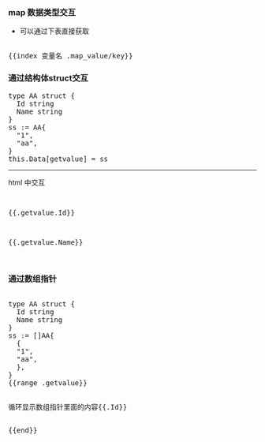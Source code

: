 ### map 数据类型交互
- 可以通过下表直接获取  
<pre> 
{{index 变量名 .map_value/key}} 
</pre> 

### 通过结构体struct交互  
<pre>
type AA struct {
  Id string 
  Name string 
}
ss := AA{
  "1",
  "aa",
}
this.Data[getvalue] = ss 
</pre> 
--- 

html 中交互 
<pre> 
<p>{{.getvalue.Id}} </p>
<p>{{.getvalue.Name}} </p>
</pre> 

###  通过数组指针  
<pre> 
type AA struct {
  Id string 
  Name string 
}
ss := []AA{
  {
  "1",
  "aa",
  },
}
{{range .getvalue}}
    <p>循环显示数组指针里面的内容{{.Id}}</p>
{{end}}
